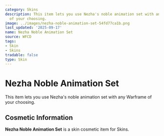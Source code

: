 ```yaml
---
category: Skins
description: This item lets you use Nezha's noble animation set with any Warframe
  of your choosing.
image: ../images/nezha-noble-animation-set-54fd77ca1b.png
last_updated: '2025-09-17'
name: Nezha Noble Animation Set
source: WFCD
tags:
- Skin
- Skins
tradable: false
type: Skin
---
```


# Nezha Noble Animation Set

This item lets you use Nezha's noble animation set with any Warframe of your choosing.

## Cosmetic Information

**Nezha Noble Animation Set** is a skin cosmetic item for Skins.

